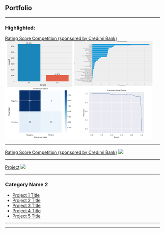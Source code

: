 ## Portfolio

---

### Highlighted: 

[Rating Score Competition (sponsored by Credimi Bank)](/sample_page_2)
<img src="images/Rating_Score.png?raw=true"/>

---
[Rating Score Competition (sponsored by Credimi Bank)](/sample_page)
<img src="images/dummy_thumbnail.jpg?raw=true"/>

---
[Project](/sample_page)
<img src="images/dummy_thumbnail.jpg?raw=true"/>

---

### Category Name 2

- [Project 1 Title](http://example.com/)
- [Project 2 Title](http://example.com/)
- [Project 3 Title](http://example.com/)
- [Project 4 Title](http://example.com/)
- [Project 5 Title](http://example.com/)

---




---
